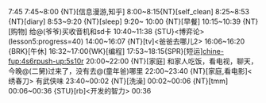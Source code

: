 
7:45
7:45~8:00 {NT}[信息漫游,知乎]
8:00~8:15{NT}[self_clean]
8:25~8:53 {NT}[diary]
8:53~9:20 {NT}[sleep]
9:20~ 10:00 {NT}[早餐]
10:15~10:39 {NT}[购物] 给@(爷爷)买收音机和sd卡
10:40~11:38 {STU}<博弈论>(lesson5:progress=40)
14:00~16:07 {NT}[tv]<爸爸去哪儿2>
16:06~16:20 {BRK}[午休]
16:32~17:00{WK}[编程]<life-time-tracker>
17:53~18:15{SPR}[短运]<chine-fup:4s6r><push-up:5s10r>
20:00~22:00 {NT}[家庭] 和家人吃饭，看电视，聊天，今晚@(二舅)过来了，没有去@(童年爸)哪里
22:00~23:40 {NT}[家庭,看电影]<绣春刀> 有武侠味
23:40~00:02 {NT}[洗澡]
00:02~00:06 {NT}[tmm]
00:06~00:36 {STU}[rb]<开发的智力>
00:36


